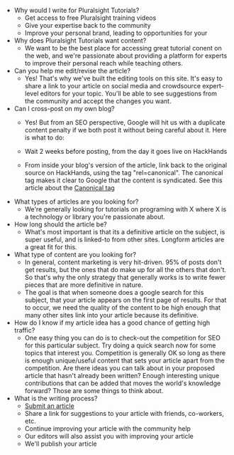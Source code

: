 - Why would I write for Pluralsight Tutorials?
    - Get access to free Pluralsight training videos
    - Give your expertise back to the community
    - Improve your personal brand, leading to opportunities for your
- Why does Pluralsight Tutorials want content?
    - We want to be the best place for accessing great tutorial conent on the
      web, and we're passionate about providing a platform for experts to
      improve their personal reach while teaching others.
- Can you help me edit/revise the article?
    - Yes! That's why we've built the editing tools on this site. It's easy to
      share a link to your article on social media and crowdsource expert-level
      editors for your topic.  You'll be able to see suggestions from the
      community and accept the changes you want.
- Can I cross-post on my own blog?
    - Yes!  But from an SEO perspective, Google will hit us with a duplicate
      content penalty if we both post it without being careful about it.  Here
      is what to do:

    - Wait 2 weeks before posting, from the day it goes live on HackHands
    - From inside your blog's version of the article, link back to the
       original source on HackHands, using the tag "rel=canonical".  The
       canonical tag makes it clear to Google that the content is syndicated.
       See this article about the [Canonical tag](http://www.shoutmeloud.com/relcanonical-wordpresss-content-syndication-seo.html")
- What types of articles are you looking for?
    - We're generally looking for tutorials on programing with X where X is a
      technology or library you're passionate about.
- How long should the article be?
    - What's most important is that its a definitive article on the subject, is
      super useful, and is linked-to from other sites.  Longform articles are a
      great fit for this.
- What type of content are you looking for?
    - In general, content marketing is very hit-driven.  95% of posts don't get
      results, but the ones that do make up for all the others that don't.  So
      that's why the only strategy that generally works is to write fewer
      pieces that are more definitive in nature.
    - The goal is that when someone does a google search for this subject, that
      your article appears on the first page of results.  For that to occur, we
      need the quality of the content to be high enough that many other sites
      link into your article because its definitive.
- How do I know if my article idea has a good chance of getting high traffic?
    - One easy thing you can do is to check-out the competition for SEO for
      this particular subject.  Try doing a quick search now for some topics
      that interest you.  Competition is generally OK so long as there is
      enough unique/useful content that sets your article apart from the
      competition.  Are there ideas you can talk about in your proposed article
      that hasn't already been written?  Enough interesting unique
      contributions that can be added that moves the world's knowledge forward?
      Those are some things to think about.
- What is the writing process?
    - [Submit an article](/write/)
    - Share a link for suggestions to your article with friends, co-workers, etc.
    - Continue improving your article with the community help
    - Our editors will also assist you with improving your article
    - We'll publish your article
